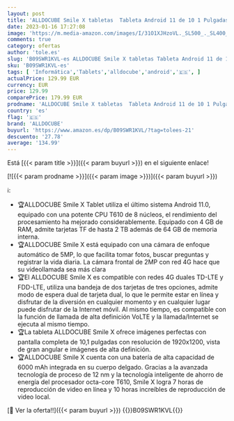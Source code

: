 ```yaml
---
layout: post
title: 'ALLDOCUBE Smile X tabletas  Tableta Android 11 de 10 1 Pulgadas  CPU T610 de 8 núcleos  4GB de RAM  64GB de ROM  Doble SIM 4G  batería de 6000mAh  WiFi de 2 4/5 GHz  cámara de 2MP/5MP  Bluetooth 5.0'
date: 2023-01-16 17:27:08
image: 'https://m.media-amazon.com/images/I/31O1XJHzoVL._SL500_._SL400_.jpg'
comments: true
category: ofertas
author: 'tole.es'
slug: 'B09SWR1KVL-es ALLDOCUBE Smile X tabletas Tableta Android 11 de 10 1...'
sku: 'B09SWR1KVL-es'
tags: [ 'Informática','Tablets','alldocube','android','🇪🇸', ]
actualPrice: 129.99 EUR
currency: EUR
price: 129.99
comparePrice: 179.99 EUR
prodname: 'ALLDOCUBE Smile X tabletas  Tableta Android 11 de 10 1 Pulgadas  CPU T610 de 8 núcleos  4GB de RAM  64GB de ROM  Doble SIM 4G  batería de 6000mAh  WiFi de 2 4/5 GHz  cámara de 2MP/5MP  Bluetooth 5.0'
country: 'es'
flag: '🇪🇸'
brand: 'ALLDOCUBE'
buyurl: 'https://www.amazon.es/dp/B09SWR1KVL/?tag=tolees-21'
descuento: '27.78'
average: '134.99'
---
```


Está [{{< param title >}}]({{< param buyurl >}}) en el siguiente enlace!

[![{{< param prodname >}}]({{< param image >}})]({{< param buyurl >}})

ℹ️:

- 🏆ALLDOCUBE Smile X Tablet utiliza el último sistema Android 11.0, equipado con una potente CPU T610 de 8 núcleos, el rendimiento del procesamiento ha mejorado considerablemente. Equipado con 4 GB de RAM, admite tarjetas TF de hasta 2 TB además de 64 GB de memoria interna.
- 🏆ALLDOCUBE Smile X está equipado con una cámara de enfoque automático de 5MP, lo que facilita tomar fotos, buscar preguntas y registrar la vida diaria. La cámara frontal de 2MP con red 4G hace que su videollamada sea más clara
- 🏆El ALLDOCUBE Smile X es compatible con redes 4G duales TD-LTE y FDD-LTE, utiliza una bandeja de dos tarjetas de tres opciones, admite modo de espera dual de tarjeta dual, lo que le permite estar en línea y disfrutar de la diversión en cualquier momento y en cualquier lugar puede disfrutar de la Internet móvil. Al mismo tiempo, es compatible con la función de llamada de alta definición VoLTE y la llamada/Internet se ejecuta al mismo tiempo.
- 🏆La tableta ALLDOCUBE Smile X ofrece imágenes perfectas con pantalla completa de 10,1 pulgadas con resolución de 1920x1200, vista de gran angular e imágenes de alta definición.
- 🏆ALLDOCUBE Smile X cuenta con una batería de alta capacidad de 6000 mAh integrada en su cuerpo delgado. Gracias a la avanzada tecnología de proceso de 12 nm y la tecnología inteligente de ahorro de energía del procesador octa-core T610, Smile X logra 7 horas de reproducción de video en línea y 10 horas increíbles de reproducción de video local.

[🛒 Ver la oferta!!]({{< param buyurl >}})
{{<world>}}B09SWR1KVL{{</world>}}
